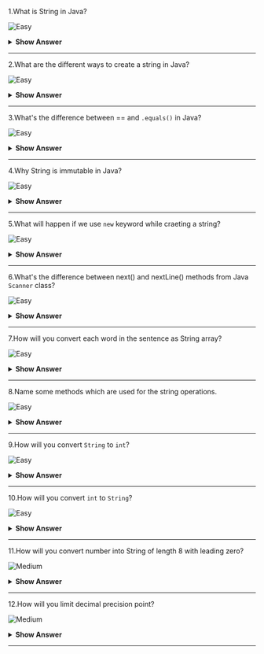 1.What is String in Java?

![Easy](https://raw.githubusercontent.com/revaturelabs/interviewquestions/aef8eff919a3b083089641381ed9a9101ed21fba/ComplexityTags/simple%20(2).svg)
<details markdown="1">
    <summary><b> Show Answer </b></summary> 
<blockquote markdown="1">


- String are sequence of characters in java.
- String is in `java.lang package`.
- String is immutable and are stored inside the string constant pool. 
- If we try to alter the value of String variable, new String object is created and assigned to same reference variable.
</blockqoute> 
</details>

---

2.What are the different ways to create a string in Java?

![Easy](https://raw.githubusercontent.com/revaturelabs/interviewquestions/aef8eff919a3b083089641381ed9a9101ed21fba/ComplexityTags/simple%20(2).svg)
<details markdown="1">
    <summary><b> Show Answer </b></summary> 
<blockquote markdown="1">

There are two ways to create strings in java.
  - Using literal string, we can assign the value to a string with double quotes. The value is stored in a string constant pool.
	
**Example**
``` java
	String string = "Hello";
```
	
    - Using new keyword – It will create the new object in the heap memory
	
**Example**
``` java
	String string = new String("Hello");
```
</details>

---

3.What's the difference between == and `.equals()` in Java? 
	
![Easy](https://raw.githubusercontent.com/revaturelabs/interviewquestions/aef8eff919a3b083089641381ed9a9101ed21fba/ComplexityTags/simple%20(2).svg)
<details markdown="1">
    <summary><b> Show Answer </b></summary> 
<blockquote markdown="1">

Double equals (==) is an operator that compares the value and reference. Dot equals (.equals) is a method that checks the value only.

**Example**
``` java
public class Main {
    public static void main(String[] args) {
        String str1 = "Hello";
        String str2 = new String("Hello");
        System.out.println(str1==str2);//false
        System.out.println(str1.equals(str2));//true
    }
}
```
- The first output statement will give output as false where the values are the same but the reference differs.
- The second output statement will give output as true where the values are the same even after the reference differs.
</details>

---

4.Why String is immutable in Java?
	
![Easy](https://raw.githubusercontent.com/revaturelabs/interviewquestions/aef8eff919a3b083089641381ed9a9101ed21fba/ComplexityTags/simple%20(2).svg)
<details markdown="1">
    <summary><b> Show Answer </b></summary> 
<blockquote markdown="1">

- When create a string using string literal, a memory allocated at the string constant pool a reference assign to variable. 
- If we create a string with the same value, the same reference will be stored to the variable instead of creating new memory.
- If we change any the value of the string, the entire string is rewritten and new reference is created.
- Hence, the strings are immutable.
</details>

---
	
5.What will happen if we use `new` keyword while craeting a string?
	
![Easy](https://raw.githubusercontent.com/revaturelabs/interviewquestions/aef8eff919a3b083089641381ed9a9101ed21fba/ComplexityTags/simple%20(2).svg)
<details markdown="1">
    <summary><b> Show Answer </b></summary> 
<blockquote markdown="1">

- When we `new` keyword while creating, the memory is allocated at heap. 
- If we again create a variable with the same value, a new memory is created in heap.
- If we create without `new` keyword, it will be stored in String Constant Pool.
- If we create a string with the same value without `new`, the same reference will be stored to the variable instead of creating new memory. 

</details>

---

6.What's the difference between next() and nextLine() methods from Java `Scanner` class?
	
![Easy](https://raw.githubusercontent.com/revaturelabs/interviewquestions/aef8eff919a3b083089641381ed9a9101ed21fba/ComplexityTags/simple%20(2).svg)
<details markdown="1">
    <summary><b> Show Answer </b></summary> 
<blockquote markdown="1">

- `next()` will consider the spaces as seperation between each inputs.
- `nextLine()` will consider the line itself as a input with spaces.
</details>

---

7.How will you convert each word in the sentence as String array?
	
![Easy](https://raw.githubusercontent.com/revaturelabs/interviewquestions/aef8eff919a3b083089641381ed9a9101ed21fba/ComplexityTags/simple%20(2).svg)
<details markdown="1">
    <summary><b> Show Answer </b></summary> 
<blockquote markdown="1">

- In String class we have `split()` method ( String regex)  that returns array of strings(String[]) separated by the provided delimiting regular expression.
- A regular expression is a sequence of characters that forms a search pattern (usually letter, number and/or special character).
- When you search for data in a text, you can use this search pattern to describe what you are searching for.
The method returns array of String post delimiting it.
- We can also give limit to the string.
``` java
public class Main {
	public static void main(String[] args) {
	String setence = "This is the example for seperation of words from string";
	String[] words = setence.split(" ");
	for (int i = 0; i < words.length; i++) {
		System.out.println(words[i]);
	}
	}
}
```
</blockqoute> 
</details>
	
---

8.Name some methods which are used for the string operations.
	
![Easy](https://raw.githubusercontent.com/revaturelabs/interviewquestions/aef8eff919a3b083089641381ed9a9101ed21fba/ComplexityTags/simple%20(2).svg)
<details markdown="1">
    <summary><b> Show Answer </b></summary> 
<blockquote markdown="1">

| **Method**         | **Details**                                                                               |
|--------------------|-------------------------------------------------------------------------------------------|
| split()            | It returns **char** at specified position of string.                                          |
| compareTo()        | It returns **int** value based on comparison of two strings. If both are equal, it returns 0. |
| concat()           | It returns **String** by concatenating two strings.                                           |
| contains()         | It returns **boolean** based on the given sequence of character present in string or not.     |
| equals()           | It returns **boolean** based on comparison of two strings.                                    |
| equalsIgnoreCase() | It returns **boolean** based on comparison of two strings but ignores the case.               |
| format()           | It returns **String** in specified format.                                                    |
| indexOf()          | It returns **int** that represents first the position characters and -1 if it is not present. |
| isEmpty()          | It returns **boolean** that shows whether the string is empty or not.                         |
| lastIndexOf()      | It returns **int** that shows the last occurrence of the characters.                          |
| length()           | It returns **int** that shows the size of the string.                                         |
| replace()          | It returns **String** where specified values with specified values.                           |
| split()            | It returns Array of String (**String[]**) that splits a string into an array of substrings.   |
</blockqoute> 
</details>

---

9.How will you convert `String` to `int`?

![Easy](https://raw.githubusercontent.com/revaturelabs/interviewquestions/aef8eff919a3b083089641381ed9a9101ed21fba/ComplexityTags/simple%20(2).svg)
<details markdown="1">
<summary><b> Show Answer </b></summary>

- `parseInt()` is the static method in java from `Integer` class.
- It takes `String` and convert into `int`.
``` java
public class Main {
	public static void main(String[] args) {
		String s = "1234";
		int i = Integer.parseInt(s);
		System.out.println(i); // It will give int 1234
	}
}
```
</blockqoute> 
</details>
	
---

10.How will you convert `int` to `String`?

![Easy](https://raw.githubusercontent.com/revaturelabs/interviewquestions/aef8eff919a3b083089641381ed9a9101ed21fba/ComplexityTags/simple%20(2).svg)
<details markdown="1">
    <summary><b> Show Answer </b></summary> 
<blockquote markdown="1">

- `toString()` is the static method in java from `Integer` class.
- It takes `int` and convert into `String`.
``` java
public class Main {
	public static void main(String[] args) {
		int i = 1234;
		String s = Integer.toString(i);
		System.out.println(s); //It will give string 1234
	}
}
```
</blockqoute> 
</details>

---

11.How will you convert number into String of length 8 with leading zero?

![Medium](https://raw.githubusercontent.com/revaturelabs/interviewquestions/aef8eff919a3b083089641381ed9a9101ed21fba/ComplexityTags/Medium%20(2).svg)
<details markdown="1">
    <summary><b> Show Answer </b></summary> 
<blockquote markdown="1">

- If we add leading zeros in the left side of `int` type, it will become octal number.
- We convert the number into String and add leading zeros.
- We can use `format()` static method from `String`.
``` java
public class Main {
	public static void main(String[] args) {
		int i = 1234;
		String s = String.format("%08d",i );
		System.out.println(s);  //00001234
	}
}
```
In the above code, we are specifying that how many digits that the number should have.
</blockqoute> 
</details>

---

12.How will you limit decimal precision point?
	
![Medium](https://raw.githubusercontent.com/revaturelabs/interviewquestions/aef8eff919a3b083089641381ed9a9101ed21fba/ComplexityTags/Medium%20(2).svg)
<details markdown="1">
    <summary><b> Show Answer </b></summary> 
<blockquote markdown="1">

We can limit the precision point using `format()` static method from `String`.
	
``` java
public class Main {
	public static void main(String[] args) {
		float f = 12.3456f;
		String s = String.format("%.2f",f );
		System.out.println(s);  //12.35
	}
}
```
>In the above code, we are specifying that how many digits should be there after decimal point.
</blockqoute> 
</details>
	
---
